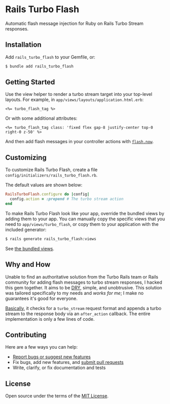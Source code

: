 # Rails Turbo Flash

Automatic flash message injection for Ruby on Rails Turbo Stream responses.

## Installation

Add `rails_turbo_flash` to your Gemfile, or:

```bash
$ bundle add rails_turbo_flash
```

## Getting Started

Use the view helper to render a turbo stream target into your top-level layouts. For example, in `app/views/layouts/application.html.erb`:

```erb
<%= turbo_flash_tag %>
```

Or with some additional attributes:

```erb
<%= turbo_flash_tag class: 'fixed flex gap-8 justify-center top-0 right-0 z-50' %>
```

And then add flash messages in your controller actions with [`flash.now`](https://api.rubyonrails.org/classes/ActionDispatch/Flash/FlashHash.html#method-i-now).

## Customizing

To customize Rails Turbo Flash, create a file `config/initializers/rails_turbo_flash.rb`.

The default values are shown below:

```ruby
RailsTurboFlash.configure do |config|
  config.action = :prepend # The turbo stream action
end
```

To make Rails Turbo Flash look like your app, override the bundled views by adding them to your app. You can manually copy the specific views that you need to `app/views/turbo_flash`, or copy them to your application with the included generator:

```bash
$ rails generate rails_turbo_flash:views
```

See [the bundled views](https://github.com/rnevius/rails_turbo_flash/tree/main/app/views/turbo_flash).

## Why and How

Unable to find an authoritative solution from the Turbo Rails team or Rails community for adding flash messages to turbo stream responses, I hacked this gem together. It aims to be [DRY](https://en.wikipedia.org/wiki/Don%27t_repeat_yourself), simple, and unobtrusive. This solution was tailored specifically to my needs and _works for me_; I make no guarantees it's good for everyone.

[Basically](https://github.com/rnevius/rails_turbo_flash/blob/main/lib/rails_turbo_flash/callbacks.rb), it checks for a `turbo_stream` request format and appends a turbo stream to the response body via an `after_action` callback. The entire implementation is only a few lines of code.

## Contributing

Here are a few ways you can help:

- [Report bugs or suggest new features](https://github.com/rnevius/rails_turbo_flash/issues)
- Fix bugs, add new features, and [submit pull requests](https://github.com/rnevius/rails_turbo_flash/pulls)
- Write, clarify, or fix documentation and tests

## License

Open source under the terms of the [MIT License](https://opensource.org/licenses/MIT).
